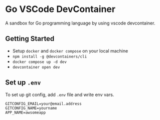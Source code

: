 # Go VSCode DevContainer

A sandbox for Go programming language by using vscode devcontainer.

## Getting Started

- Setup `docker` and `docker compose` on your local machine
- `npm install -g @devcontainers/cli`
- `docker compose up -d dev`
- `devcontainer open dev`

## Set up `.env`

To set up git config, add `.env` file and write env vars.  

```.env
GITCONFIG_EMAIL=your@email.address
GITCONFIG_NAME=yourname
APP_NAME=awsomeapp
```

